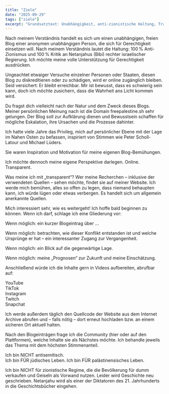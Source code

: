 ```yaml
---
title: "Ziele"
date: "2025-09-29"
tags: ["ziele"]
excerpt: "Grundsatztext: Unabhängigkeit, anti-zionistische Haltung, Transparenz, geplante Struktur und Community-Einbindung."
---
```

Nach meinem Verständnis handelt es sich um einen unabhängigen, freien Blog einer anonymen unabhängigen Person, die sich für Gerechtigkeit einsetzen will. Nach meinem Verständnis lautet die Haltung: 100 % Anti-Zionismus und 100 % Kritik an Netanjahus (Bibi) rechter israelischer Regierung. Ich möchte meine volle Unterstützung für Gerechtigkeit ausdrücken.

Ungeachtet etwaiger Versuche einzelner Personen oder Staaten, diesen Blog zu diskreditieren oder zu schädigen, wird er online zugänglich bleiben. Seid versichert: Er bleibt erreichbar. Mir ist bewusst, dass es schwierig sein kann, doch ich möchte zusichern, dass die Wahrheit ans Licht kommen wird.

Du fragst dich vielleicht nach der Natur und dem Zweck dieses Blogs.
Meiner persönlichen Meinung nach ist die Domain freepalestine.sh sehr gelungen. Der Blog soll zur Aufklärung dienen und Bewusstsein schaffen für mögliche Eskalation, ihre Ursachen und die Prozesse dahinter.

Ich hatte viele Jahre das Privileg, mich auf persönlicher Ebene mit der Lage im Nahen Osten zu befassen, inspiriert von Stimmen wie Peter Scholl-Latour und Michael Lüders.

Sie waren Inspiration und Motivation für meine eigenen Blog-Bemühungen.

Ich möchte dennoch meine eigene Perspektive darlegen. Online. Transparent.

Was meine ich mit „transparent“?
Wer meine Recherchen – inklusive der verwendeten Quellen – sehen möchte, findet sie auf meiner Website. Ich werde mich bemühen, alles so offen zu legen, dass niemand behaupten kann, ich würde lügen oder etwas verbergen. Es handelt sich um allgemein anerkannte Quellen.

Mich interessiert sehr, wie es weitergeht!
Ich hoffe bald beginnen zu können. Wenn ich darf, schlage ich eine Gliederung vor:

Wenn möglich: ein kurzer Blogeintrag über …

Wenn möglich: betrachten, wie dieser Konflikt entstanden ist und welche Ursprünge er hat – ein interessanter Zugang zur Vergangenheit.

Wenn möglich: ein Blick auf die gegenwärtige Lage.

Wenn möglich: meine „Prognosen“ zur Zukunft und meine Einschätzung.

Anschließend würde ich die Inhalte gern in Videos aufbereiten, abrufbar auf:

YouTube  
TikTok  
Instagram  
Twitch  
Snapchat  

Ich werde außerdem täglich den Quellcode der Website aus dem Internet Archive abrufen und – falls nötig – dort erneut hochladen bzw. an einem sicheren Ort aktuell halten.

Nach den Blogeinträgen frage ich die Community (hier oder auf den Plattformen), welche Inhalte sie als Nächstes möchte. Ich behandle jeweils das Thema mit dem höchsten Stimmenanteil.

Ich bin NICHT antisemitisch.  
Ich bin FÜR jüdisches Leben. Ich bin FÜR palästinensisches Leben.

Ich bin NICHT für zionistische Regime, die die Bevölkerung für dumm verkaufen und Geiseln als Vorwand nutzen. Leider wird Geschichte neu geschrieben. Netanjahu wird als einer der Diktatoren des 21. Jahrhunderts in die Geschichtsbücher eingehen.
